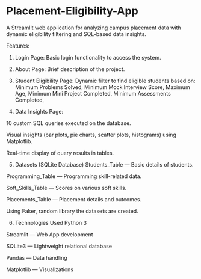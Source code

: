 # Placement-Eligibility-App
A Streamlit web application for analyzing campus placement data with dynamic eligibility filtering and SQL-based data insights.

Features:
1. Login Page: Basic login functionality to access the system.

2. About Page: Brief description of the project.

3. Student Eligibility Page:
   Dynamic filter to find eligible students based on:
      Minimum Problems Solved,
      Minimum Mock Interview Score,
      Maximum Age,
      Minimum Mini Project Completed,
      Minimum Assessments Completed,

4. Data Insights Page:

10 custom SQL queries executed on the database.

Visual insights (bar plots, pie charts, scatter plots, histograms) using Matplotlib.

Real-time display of query results in tables.

5. Datasets (SQLite Database)
Students_Table — Basic details of students.

Programming_Table — Programming skill-related data.

Soft_Skills_Table — Scores on various soft skills.

Placements_Table — Placement details and outcomes.

Using Faker, random library the datasets are created.

6. Technologies Used
Python 3

Streamlit — Web App development

SQLite3 — Lightweight relational database

Pandas — Data handling

Matplotlib — Visualizations

